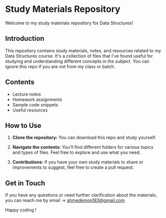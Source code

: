 # Study Materials Repository

Welcome to my study materials repository for Data Structures!

## Introduction

This repository contains study materials, notes, and resources related to my Data Structures course. It's a collection of files that I've found useful for studying and understanding different concepts in the subject. You can ignore this repo if you are not from my class or batch. 

## Contents

- Lecture notes
- Homework assignments
- Sample code snippets
- Useful resources

## How to Use

1. **Clone the repository:** You can download this repo and study yourself.

2. **Navigate the contents:** You'll find different folders for various topics and types of files. Feel free to explore and use what you need.

3. **Contributions:** If you have your own study materials to share or improvements to suggest, feel free to create a pull request.

## Get in Touch

If you have any questions or need further clarification about the materials, you can reach me by email -> ahmedemon183@gmail.com

Happy coding !
